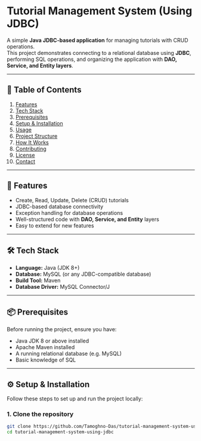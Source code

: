 # Tutorial Management System (Using JDBC)

A simple **Java JDBC-based application** for managing tutorials with CRUD operations.  
This project demonstrates connecting to a relational database using **JDBC**, performing SQL operations, and organizing the application with **DAO, Service, and Entity layers**.

---

## 📑 Table of Contents

1. [Features](#features)  
2. [Tech Stack](#tech-stack)  
3. [Prerequisites](#prerequisites)  
4. [Setup & Installation](#setup--installation)  
5. [Usage](#usage)  
6. [Project Structure](#project-structure)  
7. [How It Works](#how-it-works)  
8. [Contributing](#contributing)  
9. [License](#license)  
10. [Contact](#contact)  

---

## 🚀 Features

- Create, Read, Update, Delete (CRUD) tutorials  
- JDBC-based database connectivity  
- Exception handling for database operations  
- Well-structured code with **DAO, Service, and Entity** layers  
- Easy to extend for new features  

---

## 🛠 Tech Stack

- **Language:** Java (JDK 8+)  
- **Database:** MySQL (or any JDBC-compatible database)  
- **Build Tool:** Maven  
- **Database Driver:** MySQL Connector/J  

---

## 📦 Prerequisites

Before running the project, ensure you have:

- Java JDK 8 or above installed  
- Apache Maven installed  
- A running relational database (e.g. MySQL)  
- Basic knowledge of SQL  

---

## ⚙️ Setup & Installation

Follow these steps to set up and run the project locally:

### 1. Clone the repository
```bash
git clone https://github.com/Tamoghno-Das/tutorial-management-system-using-jdbc.git
cd tutorial-management-system-using-jdbc
